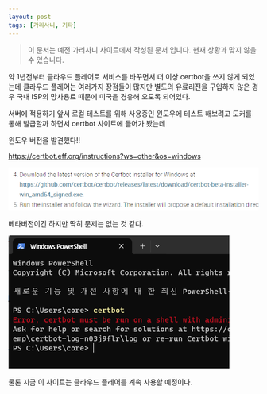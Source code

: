 ```yaml
---
layout: post
tags: [가리사니, 기타]
---
```


> 이 문서는 예전 가리사니 사이트에서 작성된 문서 입니다.
현재 상황과 맞지 않을 수 있습니다.

약 1년전부터 클라우드 플레어로 서비스를 바꾸면서 더 이상 certbot을 쓰지 않게 되었는데 클라우드 플레어는 여러가지 장점들이 많지만 별도의 유료리전을 구입하지 않은 경우 국내 ISP의 망사용료 때문에 미국을 경유해 오도록 되어있다.

서버에 적용하기 앞서 로컬 테스트를 위해 사용중인 윈도우에 테스트 해보려고 도커를 통해 발급할까 하면서 certbot 사이트에 들어가 봤는데

윈도우 버전을 발견했다!!

https://certbot.eff.org/instructions?ws=other&os=windows


![설명](/file/forum/8783d43a-b84b-46f0-9a68-4e70d316dcd3.png)

베타버전이긴 하지만 딱히 문제는 없는 것 같다.

![설명](/file/forum/7c34b98b-e978-47dc-9033-3c25e7bbf4e6.png)



물론 지금 이 사이트는 클라우드 플레어를 계속 사용할 예정이다.